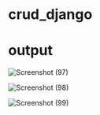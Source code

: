 # crud_django

# output
![Screenshot (97)](https://github.com/swathirose1304/crud_django/assets/113591475/10d86b06-a41c-4023-9227-bad1ec47af29)

![Screenshot (98)](https://github.com/swathirose1304/crud_django/assets/113591475/cdd85145-52f5-4fd0-b629-d86baf0d005e)

![Screenshot (99)](https://github.com/swathirose1304/crud_django/assets/113591475/0075dd01-6c1a-421a-91ef-a8aa061d0280)
